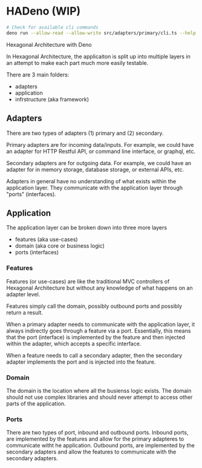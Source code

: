 # HADeno (WIP)

```bash
# Check for available cli commands
deno run --allow-read --allow-write src/adapters/primary/cli.ts --help
```

Hexagonal Architecture with Deno

In Hexagonal Architecture, the applicaiton is split up into multiple layers in
an attempt to make each part much more easily testable.

There are 3 main folders:

- adapters
- application
- infrstructure (aka framework)

## Adapters

There are two types of adapters (1) primary and (2) secondary.

Primary adapters are for incoming data/inputs. For example, we could have an
adapter for HTTP Restful API, or command line interface, or graphql, etc.

Secondary adapters are for outgoing data. For example, we could have an adapter
for in memory storage, database storage, or external APIs, etc.

Adapters in general have no understanding of what exists within the application
layer. They communicate with the application layer through "ports" (interfaces).

## Application

The application layer can be broken down into three more layers

- features (aka use-cases)
- domain (aka core or business logic)
- ports (interfaces)

### Features

Features (or use-cases) are like the traditional MVC controllers of Hexagonal
Architecture but without any knowledge of what happens on an adapter level.

Features simply call the domain, possibly outbound ports and possibly return a
result.

When a primary adapter needs to communicate with the application layer, it
always indirectly goes through a feature via a port. Essentially, this means
that the port (interface) is implemented by the feature and then injected within
the adapter, which accepts a specific interface.

When a feature needs to call a secondary adapter, then the secondary adapter
implements the port and is injected into the feature.

### Domain

The domain is the location where all the busienss logic exists. The domain
should not use complex libraries and should never attempt to access other parts
of the application.

### Ports

There are two types of port, inbound and outbound ports. Inbound ports, are
implemented by the features and allow for the primary adapteres to communicate
witht he application. Outbound ports, are implemented by the secondary adapters
and allow the features to communicate with the secondary adapters.
